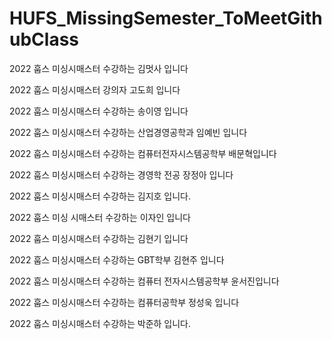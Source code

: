 # HUFS_MissingSemester_ToMeetGithubClass


2022 훕스 미싱시매스터 수강하는 김멋사 입니다

2022 훕스 미싱시매스터 강의자 고도희 입니다


2022 훕스 미싱시매스터 수강하는 송이영 입니다

2022 훕스 미싱시매스터 수강하는 산업경영공학과 임예빈 입니다

2022 훕스 미싱시매스터 수강하는 컴퓨터전자시스템공학부 배문혁입니다

2022 훕스 미싱시매스터 수강하는 경영학 전공 장정아 입니다

2022 훕스 미싱시매스터 수강하는 김지호 입니다.

2022 훕스 미싱 시매스터 수강하는 이자인 입니다

2022 훕스 미싱시매스터 수강하는 김현기 입니다

2022 훕스 미싱시매스터 수강하는 GBT학부 김현주 입니다

2022 훕스 미싱시매스터 수강하는 컴퓨터 전자시스템공학부 윤서진입니다

2022 훕스 미싱시매스터 수강하는 컴퓨터공학부 정성욱 입니다

2022 훕스 미싱시매스터 수강하는 박준하 입니다.
